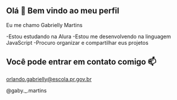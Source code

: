 ## Olá 👋  Bem vindo ao meu perfil

Eu me chamo Gabrielly Martins 

-Estou estudando na Alura
-Estou me desenvolvendo na linguagem JavaScript
-Procuro organizar e compartilhar eus projetos

 ## Você pode entrar em contato comigo 📫 
 
 orlando.gabrielly@escola.pr.gov.br

 @gaby._.martins

 
